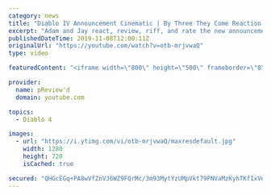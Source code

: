 ```yaml
---
category: news
title: "Diablo IV Announcement Cinematic | By Three They Come Reaction / Review / Rating"
excerpt: "Adam and Jay react, review, riff, and rate the new announcement cinematic everyone wanted to see last year at Blizzcon, Diablo IV 'By Three They Come'."
publishedDateTime: 2019-11-08T12:00:11Z
originalUrl: "https://youtube.com/watch?v=otb-mrjvwaQ"
type: video

featuredContent: "<iframe width=\"800\" height=\"500\" frameborder=\"0\" src=\"https://www.youtube.com/embed/otb-mrjvwaQ\" allow=\"accelerometer; autoplay; encrypted-media; gyroscope; picture-in-picture\" allowfullscreen></iframe>"

provider:
  name: pReview'd
  domain: youtube.com

topics:
  - Diablo 4

images:
  - url: "https://i.ytimg.com/vi/otb-mrjvwaQ/maxresdefault.jpg"
    width: 1280
    height: 720
    isCached: true

secured: "QHGcEGq+PA8wVfZnVJ6WZ9FQrMc/3m93MytYzUMpVkt79PNVaMzKyhTKfIxVe0rHNQ7PH2nh9PBWvLTNXuhdHcBNfGZ68IWkAEx+jnsPA/P2Gscim0BHesHIXIYCmIzGKXtV9OmjJyfFPjzPAtzuXe2ax2IFlxGQ/XNQCN89oDASUK9mRtfx8HCRGHsf1GRkvwdGUyV4FjfyOg0HJbzIhusOb7Zsm/Mqk/s2jV54qMQ2N48G/7+Ic2D/6FTAHEoVPaJngJ5FCgkxSFjITT6BTAt9z0J8ISBTBqc2jul9MGRTLN9cxO6SwjpJFaQ/9+6KI6Gk8kEG17e84eWlaND8zRgWYRpDW3CT5b3G9nRWrYyqoRtUQZ3erMHNAECuk7KqSVjfQp+mdXhMoKXoPYoLwDTKo561D8Th67x96Z+xEiEzvABaaPRrk0V+uIJItLZX;uc7giFMX726UhhSgBUyAsA=="
---
```


